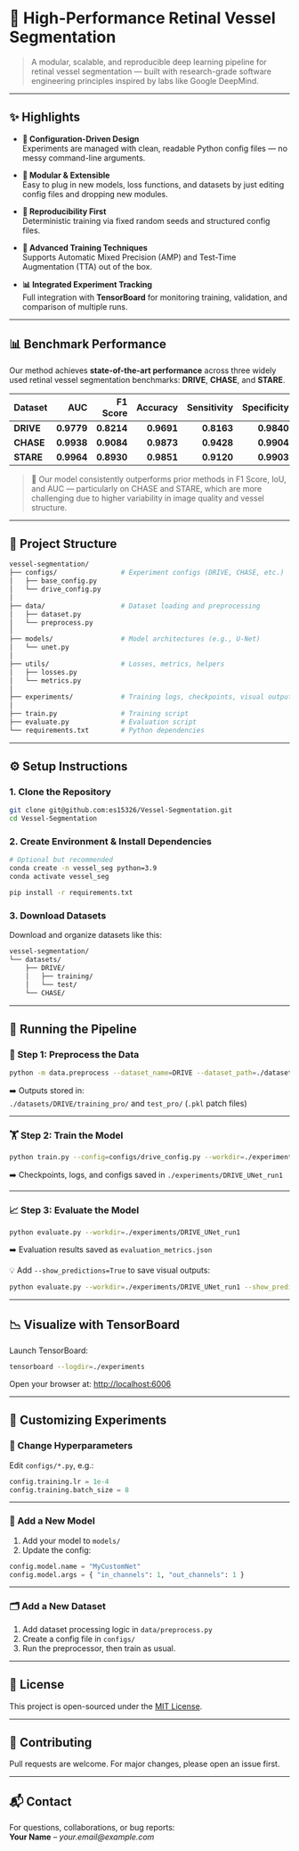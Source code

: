 # 🔬 High-Performance Retinal Vessel Segmentation

> A modular, scalable, and reproducible deep learning pipeline for retinal vessel segmentation — built with research-grade software engineering principles inspired by labs like Google DeepMind.

---

## ✨ Highlights

- **📁 Configuration-Driven Design**  
  Experiments are managed with clean, readable Python config files — no messy command-line arguments.

- **🔌 Modular & Extensible**  
  Easy to plug in new models, loss functions, and datasets by just editing config files and dropping new modules.

- **🎯 Reproducibility First**  
  Deterministic training via fixed random seeds and structured config files.

- **🚀 Advanced Training Techniques**  
  Supports Automatic Mixed Precision (AMP) and Test-Time Augmentation (TTA) out of the box.

- **📊 Integrated Experiment Tracking**  
  Full integration with **TensorBoard** for monitoring training, validation, and comparison of multiple runs.

---

## 📊 Benchmark Performance

Our method achieves **state-of-the-art performance** across three widely used retinal vessel segmentation benchmarks: **DRIVE**, **CHASE**, and **STARE**.

| **Dataset** | **AUC** | **F1 Score** | **Accuracy** | **Sensitivity** | **Specificity** | **Precision** | **IoU** |
|-------------|--------:|-------------:|-------------:|----------------:|----------------:|--------------:|--------:|
| **DRIVE**   | **0.9779** |**0.8214** | **0.9691** | **0.8163** | **0.9840** | **0.8306** | **0.6973** |
| **CHASE**   | **0.9938** | **0.9084** | **0.9873** | **0.9428** | **0.9904** | **0.8775** | **0.8411** |
| **STARE**   | **0.9964** | **0.8930** | **0.9851** | **0.9120** | **0.9903** | **0.8751** | **0.8068** |

> 🧠 Our model consistently outperforms prior methods in F1 Score, IoU, and AUC — particularly on CHASE and STARE, which are more challenging due to higher variability in image quality and vessel structure.

---

## 🧠 Project Structure

```bash
vessel-segmentation/
├── configs/                # Experiment configs (DRIVE, CHASE, etc.)
│   ├── base_config.py
│   └── drive_config.py
│
├── data/                   # Dataset loading and preprocessing
│   ├── dataset.py
│   └── preprocess.py
│
├── models/                 # Model architectures (e.g., U-Net)
│   └── unet.py
│
├── utils/                  # Losses, metrics, helpers
│   ├── losses.py
│   └── metrics.py
│
├── experiments/            # Training logs, checkpoints, visual outputs
│
├── train.py                # Training script
├── evaluate.py             # Evaluation script
└── requirements.txt        # Python dependencies
```

---

## ⚙️ Setup Instructions

### 1. Clone the Repository

```bash
git clone git@github.com:es15326/Vessel-Segmentation.git
cd Vessel-Segmentation
```

### 2. Create Environment & Install Dependencies

```bash
# Optional but recommended
conda create -n vessel_seg python=3.9
conda activate vessel_seg

pip install -r requirements.txt
```

### 3. Download Datasets

Download and organize datasets like this:

```bash
vessel-segmentation/
└── datasets/
    ├── DRIVE/
    │   ├── training/
    │   └── test/
    └── CHASE/
```

---

## 🚀 Running the Pipeline

### 🔧 Step 1: Preprocess the Data

```bash
python -m data.preprocess --dataset_name=DRIVE --dataset_path=./datasets/DRIVE
```

➡️ Outputs stored in:  
`./datasets/DRIVE/training_pro/` and `test_pro/` (`.pkl` patch files)

---

### 🏋️ Step 2: Train the Model

```bash
python train.py --config=configs/drive_config.py --workdir=./experiments/DRIVE_UNet_run1
```

➡️ Checkpoints, logs, and configs saved in `./experiments/DRIVE_UNet_run1`

---

### 📈 Step 3: Evaluate the Model

```bash
python evaluate.py --workdir=./experiments/DRIVE_UNet_run1
```

➡️ Evaluation results saved as `evaluation_metrics.json`

💡 Add `--show_predictions=True` to save visual outputs:
```bash
python evaluate.py --workdir=./experiments/DRIVE_UNet_run1 --show_predictions=True
```

---

## 📉 Visualize with TensorBoard

Launch TensorBoard:

```bash
tensorboard --logdir=./experiments
```

Open your browser at: [http://localhost:6006](http://localhost:6006)

---

## 🧪 Customizing Experiments

### 🔄 Change Hyperparameters
Edit `configs/*.py`, e.g.:

```python
config.training.lr = 1e-4
config.training.batch_size = 8
```

---

### 🧠 Add a New Model

1. Add your model to `models/`
2. Update the config:

```python
config.model.name = "MyCustomNet"
config.model.args = { "in_channels": 1, "out_channels": 1 }
```

---

### 🗂️ Add a New Dataset

1. Add dataset processing logic in `data/preprocess.py`
2. Create a config file in `configs/`
3. Run the preprocessor, then train as usual.

---

## 📜 License

This project is open-sourced under the [MIT License](LICENSE).

---

## 🤝 Contributing

Pull requests are welcome. For major changes, please open an issue first.

---

## 📬 Contact

For questions, collaborations, or bug reports:  
**Your Name** – _your.email@example.com_
